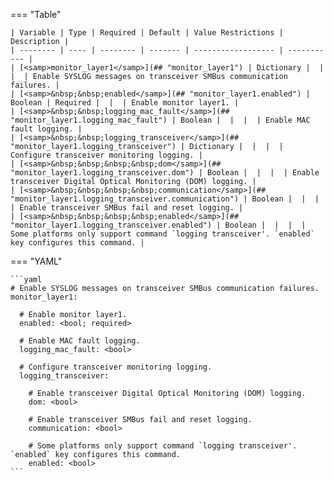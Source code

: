 <!--
  ~ Copyright (c) 2024 Arista Networks, Inc.
  ~ Use of this source code is governed by the Apache License 2.0
  ~ that can be found in the LICENSE file.
  -->
=== "Table"

    | Variable | Type | Required | Default | Value Restrictions | Description |
    | -------- | ---- | -------- | ------- | ------------------ | ----------- |
    | [<samp>monitor_layer1</samp>](## "monitor_layer1") | Dictionary |  |  |  | Enable SYSLOG messages on transceiver SMBus communication failures. |
    | [<samp>&nbsp;&nbsp;enabled</samp>](## "monitor_layer1.enabled") | Boolean | Required |  |  | Enable monitor layer1. |
    | [<samp>&nbsp;&nbsp;logging_mac_fault</samp>](## "monitor_layer1.logging_mac_fault") | Boolean |  |  |  | Enable MAC fault logging. |
    | [<samp>&nbsp;&nbsp;logging_transceiver</samp>](## "monitor_layer1.logging_transceiver") | Dictionary |  |  |  | Configure transceiver monitoring logging. |
    | [<samp>&nbsp;&nbsp;&nbsp;&nbsp;dom</samp>](## "monitor_layer1.logging_transceiver.dom") | Boolean |  |  |  | Enable transceiver Digital Optical Monitoring (DOM) logging. |
    | [<samp>&nbsp;&nbsp;&nbsp;&nbsp;communication</samp>](## "monitor_layer1.logging_transceiver.communication") | Boolean |  |  |  | Enable transceiver SMBus fail and reset logging. |
    | [<samp>&nbsp;&nbsp;&nbsp;&nbsp;enabled</samp>](## "monitor_layer1.logging_transceiver.enabled") | Boolean |  |  |  | Some platforms only support command `logging transceiver'. `enabled` key configures this command. |

=== "YAML"

    ```yaml
    # Enable SYSLOG messages on transceiver SMBus communication failures.
    monitor_layer1:

      # Enable monitor layer1.
      enabled: <bool; required>

      # Enable MAC fault logging.
      logging_mac_fault: <bool>

      # Configure transceiver monitoring logging.
      logging_transceiver:

        # Enable transceiver Digital Optical Monitoring (DOM) logging.
        dom: <bool>

        # Enable transceiver SMBus fail and reset logging.
        communication: <bool>

        # Some platforms only support command `logging transceiver'. `enabled` key configures this command.
        enabled: <bool>
    ```
